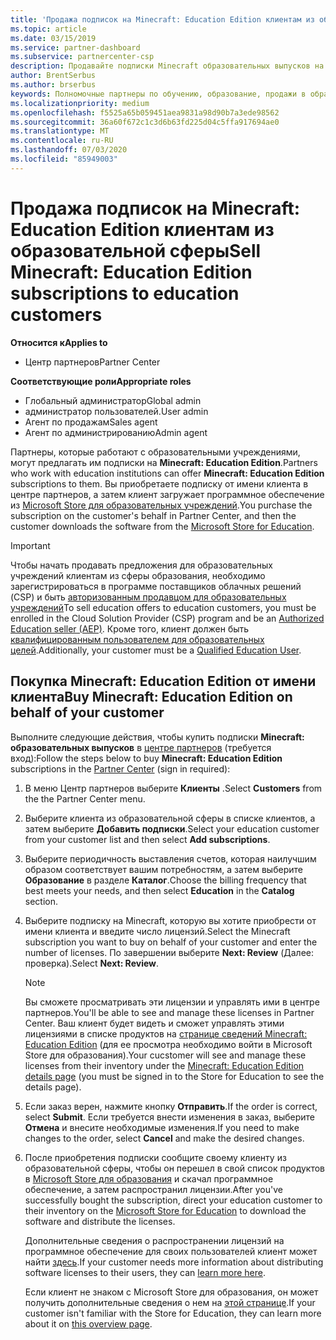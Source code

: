 ```yaml
---
title: 'Продажа подписок на Minecraft: Education Edition клиентам из образовательной сферы'
ms.topic: article
ms.date: 03/15/2019
ms.service: partner-dashboard
ms.subservice: partnercenter-csp
description: Продавайте подписки Minecraft образовательных выпусков на квалифицированных учебных учреждениях, которые затем смогут скачать их из магазина Microsoft для образовательных учреждений.
author: BrentSerbus
ms.author: brserbus
keywords: Полномочные партнеры по обучению, образование, продажи в образовательных учреждений, школы
ms.localizationpriority: medium
ms.openlocfilehash: f5525a65b059451aea9831a98d90b7a3ede98562
ms.sourcegitcommit: 36a60f672c1c3d6b63fd225d04c5ffa917694ae0
ms.translationtype: MT
ms.contentlocale: ru-RU
ms.lasthandoff: 07/03/2020
ms.locfileid: "85949003"
---
```

# <a name="sell-minecraft-education-edition-subscriptions-to-education-customers"></a><span data-ttu-id="0a638-104">Продажа подписок на Minecraft: Education Edition клиентам из образовательной сферы</span><span class="sxs-lookup"><span data-stu-id="0a638-104">Sell Minecraft: Education Edition subscriptions to education customers</span></span>

<span data-ttu-id="0a638-105">**Относится к**</span><span class="sxs-lookup"><span data-stu-id="0a638-105">**Applies to**</span></span>

-  <span data-ttu-id="0a638-106">Центр партнеров</span><span class="sxs-lookup"><span data-stu-id="0a638-106">Partner Center</span></span>

<span data-ttu-id="0a638-107">**Соответствующие роли**</span><span class="sxs-lookup"><span data-stu-id="0a638-107">**Appropriate roles**</span></span>
-   <span data-ttu-id="0a638-108">Глобальный администратор</span><span class="sxs-lookup"><span data-stu-id="0a638-108">Global admin</span></span>
-   <span data-ttu-id="0a638-109">администратор пользователей.</span><span class="sxs-lookup"><span data-stu-id="0a638-109">User admin</span></span>
-   <span data-ttu-id="0a638-110">Агент по продажам</span><span class="sxs-lookup"><span data-stu-id="0a638-110">Sales agent</span></span>
-   <span data-ttu-id="0a638-111">Агент по администрированию</span><span class="sxs-lookup"><span data-stu-id="0a638-111">Admin agent</span></span>

<span data-ttu-id="0a638-112">Партнеры, которые работают с образовательными учреждениями, могут предлагать им подписки на **Minecraft: Education Edition**.</span><span class="sxs-lookup"><span data-stu-id="0a638-112">Partners who work with education institutions can offer **Minecraft: Education Edition** subscriptions to them.</span></span> <span data-ttu-id="0a638-113">Вы приобретаете подписку от имени клиента в центре партнеров, а затем клиент загружает программное обеспечение из [Microsoft Store для образовательных учреждений](https://educationstore.microsoft.com).</span><span class="sxs-lookup"><span data-stu-id="0a638-113">You purchase the subscription on the customer's behalf in Partner Center, and then the customer downloads the software from the [Microsoft Store for Education](https://educationstore.microsoft.com).</span></span> 

>[!IMPORTANT]
><span data-ttu-id="0a638-114">Чтобы начать продавать предложения для образовательных учреждений клиентам из сферы образования, необходимо зарегистрироваться в программе поставщиков облачных решений (CSP) и быть [авторизованным продавцом для образовательных учреждений](https://www.mepn.com)</span><span class="sxs-lookup"><span data-stu-id="0a638-114">To sell education offers to education customers, you must be enrolled in the Cloud Solution Provider (CSP) program and be an [Authorized Education seller (AEP)](https://www.mepn.com).</span></span> <span data-ttu-id="0a638-115">Кроме того, клиент должен быть [квалифицированным пользователем для образовательных целей](https://www.microsoftvolumelicensing.com/DocumentSearch.aspx?Mode=3&DocumentTypeId=7).</span><span class="sxs-lookup"><span data-stu-id="0a638-115">Additionally, your customer must be a [Qualified Education User](https://www.microsoftvolumelicensing.com/DocumentSearch.aspx?Mode=3&DocumentTypeId=7).</span></span>  

 
## <a name="buy-minecraft-education-edition-on-behalf-of-your-customer"></a><span data-ttu-id="0a638-116">Покупка **Minecraft: Education Edition** от имени клиента</span><span class="sxs-lookup"><span data-stu-id="0a638-116">Buy **Minecraft: Education Edition** on behalf of your customer</span></span>

<span data-ttu-id="0a638-117">Выполните следующие действия, чтобы купить подписки **Minecraft: образовательных выпусков** в [центре партнеров](https://partnercenter.microsoft.com/pcv/dashboard/overview
) (требуется вход):</span><span class="sxs-lookup"><span data-stu-id="0a638-117">Follow the steps below to buy **Minecraft: Education Edition** subscriptions in the [Partner Center](https://partnercenter.microsoft.com/pcv/dashboard/overview
) (sign in required):</span></span>

  1.  <span data-ttu-id="0a638-118">В меню Центр партнеров выберите **Клиенты** .</span><span class="sxs-lookup"><span data-stu-id="0a638-118">Select **Customers** from the the Partner Center menu.</span></span>
  
  2.  <span data-ttu-id="0a638-119">Выберите клиента из образовательной сферы в списке клиентов, а затем выберите **Добавить подписки**.</span><span class="sxs-lookup"><span data-stu-id="0a638-119">Select your education customer from your customer list and then select **Add subscriptions**.</span></span>
  
  3.  <span data-ttu-id="0a638-120">Выберите периодичность выставления счетов, которая наилучшим образом соответствует вашим потребностям, а затем выберите **Образование** в разделе **Каталог**.</span><span class="sxs-lookup"><span data-stu-id="0a638-120">Choose the billing frequency that best meets your needs, and then select **Education** in the **Catalog** section.</span></span>

  4.  <span data-ttu-id="0a638-121">Выберите подписку на Minecraft, которую вы хотите приобрести от имени клиента и введите число лицензий.</span><span class="sxs-lookup"><span data-stu-id="0a638-121">Select the Minecraft subscription you want to buy on behalf of your customer and enter the number of licenses.</span></span> <span data-ttu-id="0a638-122">По завершении выберите **Next: Review** (Далее: проверка).</span><span class="sxs-lookup"><span data-stu-id="0a638-122">Select **Next: Review**.</span></span>

      >[!NOTE]
      ><span data-ttu-id="0a638-123">Вы сможете просматривать эти лицензии и управлять ими в центре партнеров.</span><span class="sxs-lookup"><span data-stu-id="0a638-123">You'll be able to see and manage these licenses in Partner Center.</span></span> <span data-ttu-id="0a638-124">Ваш клиент будет видеть и сможет управлять этими лицензиями в списке продуктов на [странице сведений Minecraft: Education Edition](https://educationstore.microsoft.com/store/details/minecraft-education-edition/9nblggh4r2r6) (для ее просмотра необходимо войти в Microsoft Store для образования).</span><span class="sxs-lookup"><span data-stu-id="0a638-124">Your cucstomer will see and manage these licenses from their inventory under the [Minecraft: Education Edition details page](https://educationstore.microsoft.com/store/details/minecraft-education-edition/9nblggh4r2r6) (you must be signed in to the Store for Education to see the details page).</span></span> 

  5.  <span data-ttu-id="0a638-125">Если заказ верен, нажмите кнопку **Отправить**.</span><span class="sxs-lookup"><span data-stu-id="0a638-125">If the order is correct, select **Submit**.</span></span> <span data-ttu-id="0a638-126">Если требуется внести изменения в заказ, выберите **Отмена** и внесите необходимые изменения.</span><span class="sxs-lookup"><span data-stu-id="0a638-126">If you need to make changes to the order, select **Cancel** and make the desired changes.</span></span>   

  6.  <span data-ttu-id="0a638-127">После приобретения подписки сообщите своему клиенту из образовательной сферы, чтобы он перешел в свой список продуктов в [Microsoft Store для образования](https://educationstore.microsoft.com) и скачал программное обеспечение, а затем распространил лицензии.</span><span class="sxs-lookup"><span data-stu-id="0a638-127">After you've successfully bought the subscription, direct your education customer to their inventory on the [Microsoft Store for Education](https://educationstore.microsoft.com) to download the software and distribute the licenses.</span></span>

      <span data-ttu-id="0a638-128">Дополнительные сведения о распространении лицензий на программное обеспечение для своих пользователей клиент может найти [здесь](https://docs.microsoft.com/education/windows/school-get-minecraft#distribute-minecraft).</span><span class="sxs-lookup"><span data-stu-id="0a638-128">If your customer needs more information about distributing software licenses to their users, they can [learn more here](https://docs.microsoft.com/education/windows/school-get-minecraft#distribute-minecraft).</span></span>  
  
      <span data-ttu-id="0a638-129">Если клиент не знаком с Microsoft Store для образования, он может получить дополнительные сведения о нем на [этой странице](https://docs.microsoft.com/microsoft-store/windows-store-for-business-overview).</span><span class="sxs-lookup"><span data-stu-id="0a638-129">If your customer isn't familiar with the Store for Education, they can learn more about it on [this overview page](https://docs.microsoft.com/microsoft-store/windows-store-for-business-overview).</span></span>  

      

